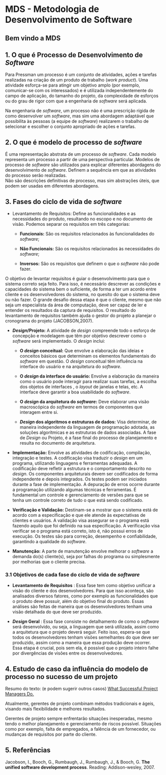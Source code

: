 # MDS - Metodologia de Desenvolvimento de Software

## Bem vindo a MDS

## 1. O que é Processo de Desenvolvimento de <i>Software</i>  

Para Pressman um processo é um conjunto de atividades, ações e tarefas realizadas na
criação de um produto de trabalho (<i>work product</i>). Uma atividade esforça-se para atingir
um objetivo amplo (por exemplo, comunicar-­se com os interessados) e é utilizada independentemente do campo de aplicação, do tamanho do projeto, da complexidade de esforços ou do grau de rigor com que a engenharia de <i>software</i> será aplicada.  

Na engenharia de <i>software</i>, um processo não é uma prescrição rígida de como desenvolver um <i>software</i>, mas sim uma abordagem adaptável que possibilita às pessoas (a equipe de <i>software</i>) realizarem o trabalho de selecionar e escolher o conjunto apropriado de ações e tarefas.  

## 2. O que é modelo de processo de <i>software</i>

É uma representação abstrata de um processo de <i>software</i>. Cada modelo representa um processo a partir de uma perspectiva particular.
Modelos de processo de <i>software</i> são utilizados para explicar diferentes abordagens do desenvolvimento de <i>software</i>. Definem a sequência em que as atividades do processo serão realizadas.  
Não são descrições definitivas de processo, mas sim abstrações úteis, que podem ser usadas em diferentes abordagens.  

## 3. Fases do ciclo de vida de <i>software</i>  

- Levantamento de Requisitos: Define as funcionalidades e as necessidades do produto, resultando no escopo e no documento de visão. Podemos separar os requisitos em três categorias:  

    - <b>Funcionais:</b> São os requisitos relacionados às funcionalidades do <i>software</i>;

    - <b>Não Funcionais:</b> São os requisitos relacionados às necessidades do <i>software</i>;

    - <b>Inversos:</b> São os requisitos que definem o que o <i>software</i> não pode fazer.  

O objetivo de levantar requisitos é guiar o desenvolvimento para que o sistema correto seja feito. Para isso, é necessário descrever as condições e capacidades do sistema bem o suficiente,
de forma a ter um acordo entre cliente e os desenvolvedores do sistema, no quesito do que o sistema deve ou não fazer. O grande desafio dessa etapa é que o cliente, mesmo que não seja um especialista da área de computação, deve ser capaz de ler e entender os resultados da captura de requisitos. O resultado do levantamento de requisitos também ajuda o gestor do projeto a planejar o cronograma do projeto (JACOBSON,2007).  

- <b><i>Design</i>/Projeto:</b> A atividade de <i>design</i> compreende todo o esforço de concepção e modelagem que têm por objetivo descrever como o <i>software</i> será implementado. O <i>design</i> inclui:  

    - <b>O <i>design</i> conceitual:</b> Que envolve a elaboração das ideias e conceitos básicos que determinam os elementos fundamentais do <i>software</i> em questão. O <i>design</i> conceitual têm influência na interface do usuário e na arquitetura do <i>software</i>.

    - <b>O <i>design</i> da interface do usuário:</b> Envolve a elaboração da maneira como o usuário pode interagir para realizar suas tarefas, a escolha dos objetos de interfaces , o <i>layout</i> de janelas e telas, etc. A interface deve garantir a boa usabilidade do <i>software</i>.

    - <b>O <i>design</i> da arquitetura do <i>software</i>:</b> Deve elaborar uma visão macroscópica do <i>software</i> em termos de componentes que interagem entre si.

    - <b><i>Design</i> dos algoritmos e estruturas de dados:</b> Visa determinar, de maneira independente da linguagem de programação adotada, as soluções algorítmicas e as estruturas de dados associadas.
    A fase de <i>Design</i> ou Projeto, é a fase final do processo de planejamento e resulta no documento de arquitetura.

- <b>Implementação:</b> Envolve as atividades de codificação, compilação, integração e testes. A codificação visa traduzir o <i>design</i> em um programa, utilizando linguagens e ferramentas adequadas. A codificação deve refletir a estrutura e o comportamento descrito no <i>design</i>. Os componentes arquiteturais devem ser codificados de forma independente e depois integrados. Os testes podem ser iniciados durante a fase de implementação. A depuração de erros ocorre durante a programação utilizando algumas técnicas e ferramentas. É fundamental um controle e gerenciamento de versões para que se tenha um controle correto de tudo o que está sendo codificado.  

- <b>Verificação e Validação:</b> Destinam-se a mostrar que o sistema está de acordo com a especificação e que ele atende às expectativas de clientes e usuários. A validação visa assegurar se o programa está fazendo aquilo que foi definido na sua especificação. A verificação visa verificar se o programa está correto, isto é, não possui erros de execução. Os testes são para correção, desempenho e confiabilidade, garantindo a qualidade do <i>software</i>.

- <b>Manutenção:</b> A parte de manutenção envolve melhorar o <i>software</i> a demanda do(s) cliente(s), seja por falhas do programa ou simplesmente por melhorias que o cliente precisa.  

### 3.1 Objetivos de cada fase do ciclo de vida de <i>software</i>

- <b>Levantamento de Requisitos</b> : Essa fase tem como objetivo unificar a visão do cliente e dos desenvolvedores. Para que isso aconteça, são analisados diversos fatores, como por exemplo as funcionalidades que o produto deve possuir, além do objetivo final do produto. Essas análises são feitas de maneira que os desenvolvedores tenham uma visão detalhada do que deve ser produzido.

- <b><i>Design</i> Geral</b> : Essa fase consiste no detalhamento de como o <i>software</i> será desenvolvido, ou seja, a linguagem que será utilizada, assim como a arquitetura que o projeto deverá seguir. Feito isso, espera-se que todos os desenvolvedores tenham visões semelhantes do que deve ser produzido, assim como a maneira que essa produção deve ocorrer. Essa etapa é crucial, pois sem ela, é possível que o projeto inteiro falhe por divergências de visões entre os desenvolvedores.  

## 4. Estudo de caso da influência do modelo de processo no sucesso de um projeto

Resumo do texto: (e podem sugerir outros casos) <a href="http://sloanreview.mit.edu/article/what-successful-project-managers-do/">What Successful Project Managers Do.</a>

Atualmente, gerentes de projeto combinam métodos tradicionais e ágeis, visando mais flexibilidade e melhores resultados.</p>
Gerentes de projeto sempre enfrentarão situações inesperadas, mesmo tendo o melhor planejamento e gerenciamento de riscos possível. Situações como por exemplo, falta de empregados, a falência de um fornecedor, ou mudanças de requisitos por parte do cliente.</p>

## 5. Referências

Jacobson, I., Booch, G., Rumbaugh, J., Rumbaugh, J., & Booch, G. **The unified software development process**. Reading: Addison-wesley, 2007.
